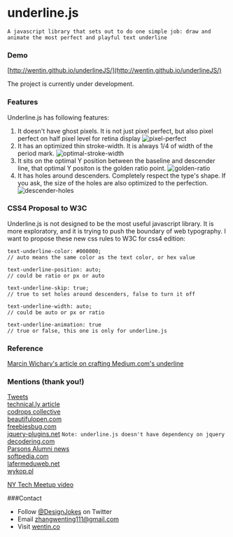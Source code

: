# underline.js

`A javascript library that sets out to do one simple job: draw and animate the most perfect and playful text underline`


### Demo

[http://wentin.github.io/underlineJS/](http://wentin.github.io/underlineJS/)

The project is currently under development.

### Features

Underline.js has following features:
 1. It doesn't have ghost pixels. It is not just pixel perfect, but also pixel perfect on half pixel level for retina display
![pixel-perfect](https://cloud.githubusercontent.com/assets/2474904/6017363/fdf6ab3c-ab5a-11e4-936a-f7657532df50.png)
 2. It has an optimized thin stroke-width. It is always 1/4 of width of the period mark.
![optimal-stroke-width](https://cloud.githubusercontent.com/assets/2474904/6017364/fdf7ca62-ab5a-11e4-976e-285dd759b59b.png)
 3. It sits on the optimal Y position between the baseline and descender line, that optimal Y positon is the golden ratio point.
![golden-ratio](https://cloud.githubusercontent.com/assets/2474904/6017362/fdf60510-ab5a-11e4-9965-4e8a6b0a9f4c.png)
 4. It has holes around descenders. Completely respect the type's shape. If you ask, the size of the holes are also optimized to the perfection.
![descender-holes](https://cloud.githubusercontent.com/assets/2474904/6017361/fdf3f4f0-ab5a-11e4-89a4-f6e6e0588c2b.png)

### CSS4 Proposal to W3C

Underline.js is not designed to be the most useful javascript library. It is more exploratory, and it is trying to push the boundary of web typography. I want to propose these new css rules to W3C for css4 edition:

    text-underline-color: #000000; 
    // auto means the same color as the text color, or hex value
    
    text-underline-position: auto; 
    // could be ratio or px or auto
    
    text-underline-skip: true; 
    // true to set holes around descenders, false to turn it off
    
    text-underline-width: auto; 
    // could be auto or px or ratio
    
    text-underline-animation: true 
    // true or false, this one is only for underline.js

### Reference

[Marcin Wichary's article on crafting Medium.com's underline](https://medium.com/designing-medium/crafting-link-underlines-on-medium-7c03a9274f9)

### Mentions (thank you!)

[Tweets](https://storify.com/DesignJokes/underline-js-tweets)<br/>
[technical.ly article](https://technical.ly/brooklyn/2015/02/12/wenting-zhang-underline-js/)<br/>
[codrops collective](http://tympanus.net/codrops/collective/collective-155/)<br/>
[beautifulopen.com](http://beautifulopen.com/2015/01/06/underline-js/)<br/>
[freebiesbug.com](http://freebiesbug.com/code-stuff/underline-js-animate-text-underline/)<br/>
[jquery-plugins.net](http://jquery-plugins.net/underlinejs-javascript-library-to-draw-and-animate-text-underline)
`Note: underline.js doesn't have dependency on jquery`<br/>
[decodering.com](http://decodering.com/post/110635667154/underline-js-a-javascript-library-that-sets-out)<br/>
[Parsons Alumni news](http://amt.parsons.edu/blog/mfa-dt-alum-wenting-zhang-presents-underline-js-project-to-ny-tech-meetup/)<br/>
[softpedia.com](http://webscripts.softpedia.com/script/Text-Management/Text-Tools/underline-js-84277.html)<br/>
[lafermeduweb.net](http://www.lafermeduweb.net/veille/underline-js-soulignez-a-la-perfection-vos-textes-sans-couper-les-lettres-565407442654482432.html)<br/>
[wykop.pl](http://www.wykop.pl/wpis/11426174/https-github-com-wentin-underlinejs-fajna-bibliote/)<br/>

[NY Tech Meetup video](http://embed.wirewax.com/8013554/7bafa8/)<br/>


###Contact
* Follow [@DesignJokes](http://twitter.com/DesignJokes) on Twitter
* Email <zhangwenting111@gmail.com>
* Visit [wentin.co](http://wentin.co)
